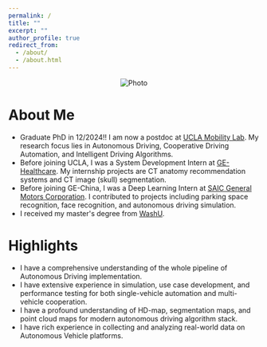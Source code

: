 ```yaml
---
permalink: /
title: ""
excerpt: ""
author_profile: true
redirect_from: 
  - /about/
  - /about.html
---
```


<p align="center">
  <img src="https://xuhan417.github.io/files/mkz.JPG?raw=true" alt="Photo" /> 
</p>

# About Me
* Graduate PhD in 12/2024!! I am now a postdoc at [UCLA Mobility Lab](https://mobility-lab.seas.ucla.edu/). My research focus lies in Autonomous Driving, Cooperative Driving Automation, and Intelligent Driving Algorithms.
* Before joining UCLA, I was a System Development Intern at [GE-Healthcare](https://www.gehealthcare.cn/). My internship projects are CT anatomy recommendation systems and CT image (skull) segmentation. 
* Before joining GE-China, I was a Deep Learning Intern at [SAIC General Motors Corporation](https://www.gmchina.com/company/cn/en/gm/home.html). I contributed to projects including parking space recognition, face recognition, and autonomous driving simulation.
* I received my master's degree from [WashU](https://wustl.edu/). 

# Highlights
* I have a comprehensive understanding of the whole pipeline of Autonomous Driving implementation.
* I have extensive experience in simulation, use case development, and performance testing for both single-vehicle automation and multi-vehicle cooperation.
* I have a profound understanding of HD-map, segmentation maps, and point cloud maps for modern autonomous driving algorithm stack. 
* I have rich experience in collecting and analyzing real-world data on Autonomous Vehicle platforms.  
